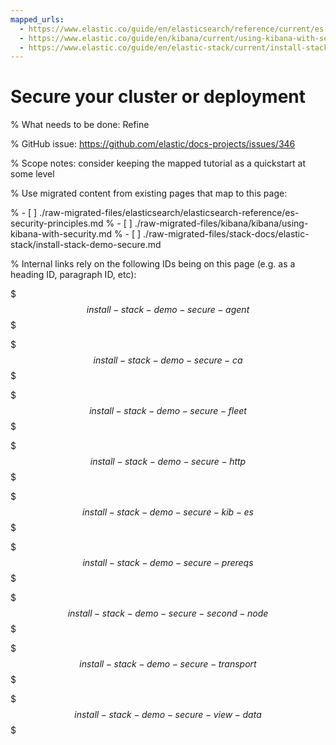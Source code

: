 ```yaml
---
mapped_urls:
  - https://www.elastic.co/guide/en/elasticsearch/reference/current/es-security-principles.html
  - https://www.elastic.co/guide/en/kibana/current/using-kibana-with-security.html
  - https://www.elastic.co/guide/en/elastic-stack/current/install-stack-demo-secure.html
---
```


# Secure your cluster or deployment

% What needs to be done: Refine

% GitHub issue: https://github.com/elastic/docs-projects/issues/346

% Scope notes: consider keeping the mapped tutorial as a quickstart at some level

% Use migrated content from existing pages that map to this page:

% - [ ] ./raw-migrated-files/elasticsearch/elasticsearch-reference/es-security-principles.md
% - [ ] ./raw-migrated-files/kibana/kibana/using-kibana-with-security.md
% - [ ] ./raw-migrated-files/stack-docs/elastic-stack/install-stack-demo-secure.md

% Internal links rely on the following IDs being on this page (e.g. as a heading ID, paragraph ID, etc):

$$$install-stack-demo-secure-agent$$$

$$$install-stack-demo-secure-ca$$$

$$$install-stack-demo-secure-fleet$$$

$$$install-stack-demo-secure-http$$$

$$$install-stack-demo-secure-kib-es$$$

$$$install-stack-demo-secure-prereqs$$$

$$$install-stack-demo-secure-second-node$$$

$$$install-stack-demo-secure-transport$$$

$$$install-stack-demo-secure-view-data$$$
